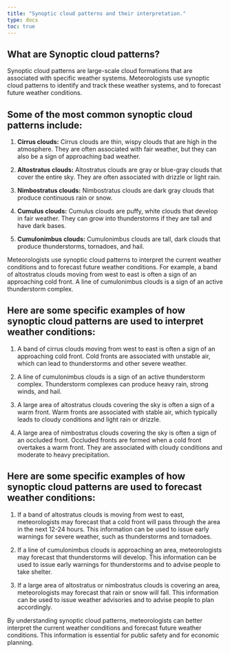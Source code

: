 ```yaml
---
title: "Synoptic cloud patterns and their interpretation."
type: docs
toc: true
---
```


## What are Synoptic cloud patterns?

Synoptic cloud patterns are large-scale cloud formations that are associated with specific weather systems. Meteorologists use synoptic cloud patterns to identify and track these weather systems, and to forecast future weather conditions.

## Some of the most common synoptic cloud patterns include:

1. **Cirrus clouds:** Cirrus clouds are thin, wispy clouds that are high in the atmosphere. They are often associated with fair weather, but they can also be a sign of approaching bad weather.

2. **Altostratus clouds:** Altostratus clouds are gray or blue-gray clouds that cover the entire sky. They are often associated with drizzle or light rain.

3. **Nimbostratus clouds:** Nimbostratus clouds are dark gray clouds that produce continuous rain or snow.

4. **Cumulus clouds:**  Cumulus clouds are puffy, white clouds that develop in fair weather. They can grow into thunderstorms if they are tall and have dark bases.

5. **Cumulonimbus clouds:** Cumulonimbus clouds are tall, dark clouds that produce thunderstorms, tornadoes, and hail.

Meteorologists use synoptic cloud patterns to interpret the current weather conditions and to forecast future weather conditions. For example, a band of altostratus clouds moving from west to east is often a sign of an approaching cold front. A line of cumulonimbus clouds is a sign of an active thunderstorm complex.

## Here are some specific examples of how synoptic cloud patterns are used to interpret weather conditions:

1. A band of cirrus clouds moving from west to east is often a sign of an approaching cold front. Cold fronts are associated with unstable air, which can lead to thunderstorms and other severe weather.

2. A line of cumulonimbus clouds is a sign of an active thunderstorm complex. Thunderstorm complexes can produce heavy rain, strong winds, and hail.

3. A large area of altostratus clouds covering the sky is often a sign of a warm front. Warm fronts are associated with stable air, which typically leads to cloudy conditions and light rain or drizzle.

4. A large area of nimbostratus clouds covering the sky is often a sign of an occluded front. Occluded fronts are formed when a cold front overtakes a warm front. They are associated with cloudy conditions and moderate to heavy precipitation.

## Here are some specific examples of how synoptic cloud patterns are used to forecast weather conditions:

1. If a band of altostratus clouds is moving from west to east, meteorologists may forecast that a cold front will pass through the area in the next 12-24 hours. This information can be used to issue early warnings for severe weather, such as thunderstorms and tornadoes.

2. If a line of cumulonimbus clouds is approaching an area, meteorologists may forecast that thunderstorms will develop. This information can be used to issue early warnings for thunderstorms and to advise people to take shelter.

3. If a large area of altostratus or nimbostratus clouds is covering an area, meteorologists may forecast that rain or snow will fall. This information can be used to issue weather advisories and to advise people to plan accordingly.

By understanding synoptic cloud patterns, meteorologists can better interpret the current weather conditions and forecast future weather conditions. This information is essential for public safety and for economic planning.
